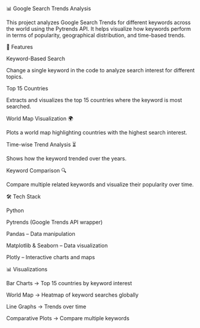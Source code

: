 📊 Google Search Trends Analysis

This project analyzes Google Search Trends for different keywords across the world using the Pytrends API. It helps visualize how keywords perform in terms of popularity, geographical distribution, and time-based trends.

🚀 Features

Keyword-Based Search

Change a single keyword in the code to analyze search interest for different topics.

Top 15 Countries

Extracts and visualizes the top 15 countries where the keyword is most searched.

World Map Visualization 🌍

Plots a world map highlighting countries with the highest search interest.

Time-wise Trend Analysis ⏳

Shows how the keyword trended over the years.

Keyword Comparison 🔍

Compare multiple related keywords and visualize their popularity over time.

🛠️ Tech Stack

Python

Pytrends (Google Trends API wrapper)

Pandas – Data manipulation

Matplotlib & Seaborn – Data visualization

Plotly – Interactive charts and maps

📊 Visualizations

Bar Charts → Top 15 countries by keyword interest

World Map → Heatmap of keyword searches globally

Line Graphs → Trends over time

Comparative Plots → Compare multiple keywords
